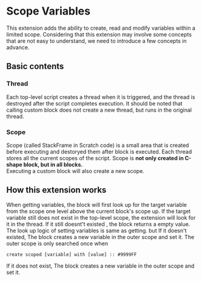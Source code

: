# Scope Variables
This extension adds the ability to create, read and modify variables within a limited scope.
Considering that this extension may involve some concepts that are not easy to understand, we need to introduce a few concepts in advance.

## Basic contents
### Thread
Each top-level script creates a thread when it is triggered, and the thread is destroyed after the script completes execution. It should be noted that calling custom block does not create a new thread, but runs in the original thread.

### Scope
Scope (called StackFrame in Scratch code) is a small area that is created before executing and destoryed them after block is executed. Each thread stores all the current scopes of the script. Scope is **not only created in C-shape block, but in all blocks.**   
Executing a custom block will also create a new scope.

## How this extension works
When getting variables, the block will first look up for the target variable from the scope one level above the current block's scope up. If the target variable still does not exist in the top-level scope, the extension will look for it in the thread. If it still doesnt't existed , the block returns a empty value.
The look up logic of  setting variables is same as getting. but If it doesn't existed, The block creates a new variable in the outer scope and set it.
The outer scope is only searched once when
```scratch
create scoped [variable] with [value] :: #9999FF
``` 
If it does not exist, The block creates a new variable in the outer scope and set it.
